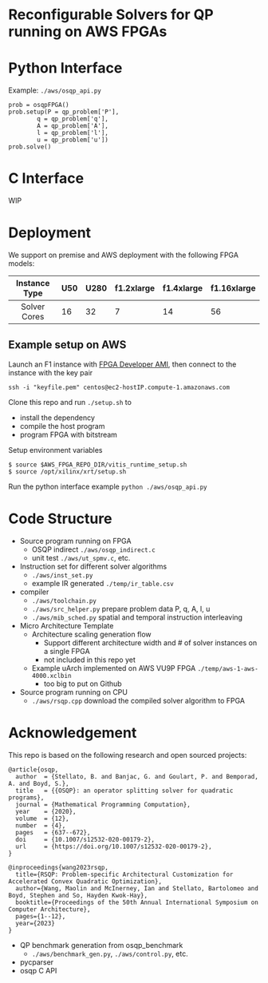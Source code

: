 Reconfigurable Solvers for QP running on AWS FPGAs
===
# Python Interface 
Example: `./aws/osqp_api.py`
```
prob = osqpFPGA()
prob.setup(P = qp_problem['P'],
		q = qp_problem['q'],
		A = qp_problem['A'],
		l = qp_problem['l'],
		u = qp_problem['u'])
prob.solve()
```

# C Interface 
WIP

# Deployment 
We support on premise and AWS deployment with the following FPGA models:

| Instance Type | U50 | U280 | f1.2xlarge| f1.4xlarge| f1.16xlarge|
|:---:|---|---|---|---|---|
| Solver Cores | 16 | 32 | 7 | 14 | 56 |

## Example setup on AWS 
Launch an F1 instance with [FPGA Developer AMI](https://aws.amazon.com/marketplace/pp/prodview-gimv3gqbpe57k), 
then connect to the instance with the key pair 

`ssh -i "keyfile.pem" centos@ec2-hostIP.compute-1.amazonaws.com`

Clone this repo and run `./setup.sh` to 
- install the dependency 
- compile the host program
- program FPGA with bitstream

Setup environment variables
```
$ source $AWS_FPGA_REPO_DIR/vitis_runtime_setup.sh
$ source /opt/xilinx/xrt/setup.sh
```

Run the python interface example `python ./aws/osqp_api.py`

# Code Structure 
- Source program running on FPGA
	- OSQP indirect `./aws/osqp_indirect.c`
	- unit test `./aws/ut_spmv.c`, etc.
- Instruction set for different solver algorithms
	- `./aws/inst_set.py`
	- example IR generated `./temp/ir_table.csv`
- compiler 
	- `./aws/toolchain.py`
	- `./aws/src_helper.py` prepare problem data P, q, A, l, u
	- `./aws/mib_sched.py` spatial and temporal instruction interleaving
- Micro Architecture Template 
	- Architecture scaling generation flow 
		- Support different architecture width and # of solver instances on a single FPGA  
		- not included in this repo yet
	- Example uArch implemented on AWS VU9P FPGA `./temp/aws-1-aws-4000.xclbin` 
		- too big to put on Github
- Source program running on CPU
	- `./aws/rsqp.cpp` download the compiled solver algorithm to FPGA

# Acknowledgement

This repo is based on the following research and open sourced projects:
```
@article{osqp,
  author  = {Stellato, B. and Banjac, G. and Goulart, P. and Bemporad, A. and Boyd, S.},
  title   = {{OSQP}: an operator splitting solver for quadratic programs},
  journal = {Mathematical Programming Computation},
  year    = {2020},
  volume  = {12},
  number  = {4},
  pages   = {637--672},
  doi     = {10.1007/s12532-020-00179-2},
  url     = {https://doi.org/10.1007/s12532-020-00179-2},
}

@inproceedings{wang2023rsqp,
  title={RSQP: Problem-specific Architectural Customization for Accelerated Convex Quadratic Optimization},
  author={Wang, Maolin and McInerney, Ian and Stellato, Bartolomeo and Boyd, Stephen and So, Hayden Kwok-Hay},
  booktitle={Proceedings of the 50th Annual International Symposium on Computer Architecture},
  pages={1--12},
  year={2023}
}
```

- QP benchmark generation from osqp_benchmark
	- `./aws/benchmark_gen.py`, `./aws/control.py`, etc.
- pycparser
- osqp C API
